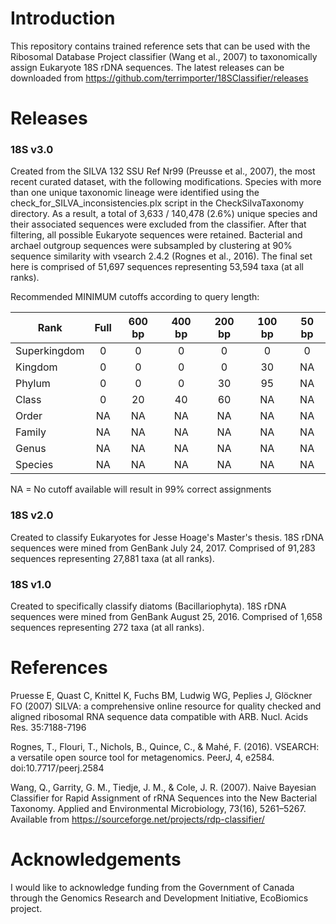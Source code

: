 # Introduction

This repository contains trained reference sets that can be used with the Ribosomal Database Project classifier (Wang et al., 2007) to taxonomically assign Eukaryote 18S rDNA sequences.  The latest releases can be downloaded from https://github.com/terrimporter/18SClassifier/releases

# Releases

### 18S v3.0

Created from the SILVA 132 SSU Ref Nr99 (Preusse et al., 2007), the most recent curated dataset, with the following modifications.  Species with more than one unique taxonomic lineage were identified using the check_for_SILVA_inconsistencies.plx script in the CheckSilvaTaxonomy directory.  As a result, a total of 3,633 / 140,478 (2.6%) unique species and their associated sequences were excluded from the classifier.  After that filtering, all possible Eukaryote sequences were retained.  Bacterial and archael outgroup sequences were subsampled by clustering at 90% sequence similarity with vsearch 2.4.2 (Rognes et al., 2016). The final set here is comprised of 51,697 sequences representing 53,594 taxa (at all ranks).

Recommended MINIMUM cutoffs according to query length:

Rank | Full | 600 bp | 400 bp | 200 bp | 100 bp | 50 bp
--- |:---:|:---:|:---:|:---:|:---:|:---:
Superkingdom | 0 | 0 | 0 | 0 | 0 | 0
Kingdom | 0 | 0 | 0 | 0 | 30 | NA
Phylum | 0 | 0 | 0 | 30 | 95 | NA
Class | 0 | 20 | 40 | 60 | NA | NA
Order | NA | NA | NA | NA | NA | NA
Family | NA | NA | NA | NA | NA | NA
Genus | NA | NA | NA | NA | NA | NA
Species | NA | NA | NA | NA | NA | NA

NA = No cutoff available will result in 99% correct assignments

### 18S v2.0

Created to classify Eukaryotes for Jesse Hoage's Master's thesis.  18S rDNA sequences were mined from GenBank July 24, 2017.  Comprised of 91,283 sequences representing 27,881 taxa (at all ranks).

### 18S v1.0

Created to specifically classify diatoms (Bacillariophyta).  18S rDNA sequences were mined from GenBank August 25, 2016.  Comprised of 1,658 sequences representing 272 taxa (at all ranks).

# References

Pruesse E, Quast C, Knittel K, Fuchs BM, Ludwig WG, Peplies J, Glöckner FO (2007) SILVA: a comprehensive online resource for quality checked and aligned ribosomal RNA sequence data compatible with ARB. Nucl. Acids Res. 35:7188-7196 

Rognes, T., Flouri, T., Nichols, B., Quince, C., & Mahé, F. (2016). VSEARCH: a versatile open source tool for metagenomics. PeerJ, 4, e2584. doi:10.7717/peerj.2584

Wang, Q., Garrity, G. M., Tiedje, J. M., & Cole, J. R. (2007). Naive Bayesian Classifier for Rapid Assignment of rRNA Sequences into the New Bacterial Taxonomy. Applied and Environmental Microbiology, 73(16), 5261–5267. Available from https://sourceforge.net/projects/rdp-classifier/

# Acknowledgements

I would like to acknowledge funding from the Government of Canada through the Genomics Research and Development Initiative, EcoBiomics project.
